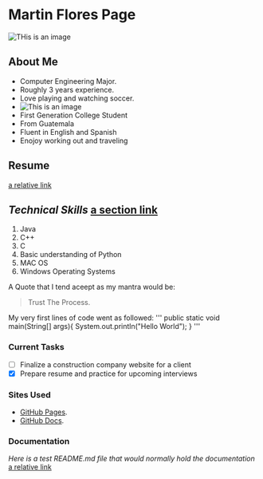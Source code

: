 # Martin Flores Page
![THis is an image](https://inteng-storage.s3.amazonaws.com/img/iea/nR6bkXZxwo/sizes/software-engineering-skills_resize_md.jpg)
## **About Me**
- Computer Engineering Major.
- Roughly 3 years experience.
- Love playing and watching soccer.
- ![This is an image](https://deadline.com/wp-content/uploads/2020/03/10577674db.jpg)
- First Generation College Student
- From Guatemala
- Fluent in English and Spanish
- Enojoy working out and traveling
  
## **Resume**
[a relative link](https://github.com/Martin-Flores1023/GitHub-Pages/blob/main/CSE%20Gen%20Resume%202020%20Internships.pdf) 
## _Technical Skills_ [a section link](https://www.tutorialspoint.com/java/java_documentation.htm)
1. Java
2. C++
3. C
4. Basic understanding of Python
5. MAC OS 
6. Windows Operating Systems
   
A Quote that I tend aceept as my mantra would be:
> Trust The Process.

My very first lines of code went as followed:
'''
public static void main(String[] args){
    System.out.println("Hello World");
}
'''
 
### Current Tasks ###
- [ ] Finalize a construction company website for a client
- [X] Prepare resume and practice for upcoming interviews

### Sites Used ###
- [GitHub Pages](https://pages.github.com/).
- [GitHub Docs](https://docs.github.com/).

### Documentation ###
 _Here is a test README.md file that would normally hold the documentation_ 
 [a relative link](README.md)